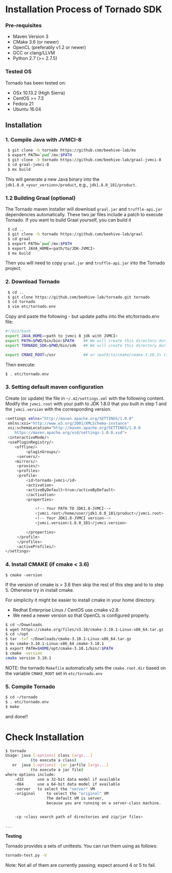 # Installation Process of Tornado SDK

### Pre-requisites

  * Maven Version 3
  * CMake 3.6 (or newer)
  * OpenCL (preferably v1.2 or newer)
  * GCC or clang/LLVM
  * Python 2.7 (>= 2.7.5)

### Tested OS
Tornado has been tested on:

  * OSx 10.13.2 (High Sierra)
  * CentOS >= 7.3
  * Fedora 21
  * Ubuntu 16.04 


## Installation

### 1. Compile Java with JVMCI-8

```bash
 $ git clone -b tornado https://github.com/beehive-lab/mx 
 $ export PATH=`pwd`/mx:$PATH 
 $ git clone -b tornado https://github.com/beehive-lab/graal-jvmci-8
 $ cd graal-jvmci-8
 $ mx build  
```

This will generate a new Java binary into the `jdk1.8.0_<your_version>/product`, e.g., `jdk1.8.0_181/product`.

### 1.2 Building Graal (optional) 

The Tornado maven installer will download `graal.jar` and `truffle-api.jar` dependencies automatically. 
These two jar files include a patch to execute Tornado. If you want to build Graal yourself, you can build it 

```bash
 $ cd ..
 $ git clone -b tornado https://github.com/beehive-lab/graal 
 $ cd graal
 $ export PATH=`pwd`/mx:$PATH 
 $ export JAVA_HOME=<path/to/JDK-JVMCI>
 $ mx build  
```

Then you will need to copy `graal.jar` and `truffle-api.jar` into the Tornado project.


### 2. Download Tornado

```bash
 $ cd ..
 $ git clone https://github.com/beehive-lab/tornado.git tornado
 $ cd tornado
 $ vim etc/tornado.env
```

Copy and paste the following - but update paths into the etc/tornado.env file:

```bash
#!/bin/bash
export JAVA_HOME=<path to jvmci 8 jdk with JVMCI>
export PATH=$PWD/bin/bin:$PATH    ## We will create this directory during Tornado compilation
export TORNADO_SDK=$PWD/bin/sdk   ## We will create this directory during Tornado compilation

export CMAKE_ROOT=/usr            ## or <path/to/cmake/cmake-3.10.2> (see Step 4)
```

Then execute:

```bash
$ . etc/tornado.env
```


### 3. Setting default maven configuration

Create (or update) the file in `~/.m2/settings.xml` with the following content. Modify the `jvmci.root` with your path to JDK 1.8.0 that you built in step 1 and the `jvmci.version` with the corresponding version. 

```bash
<settings xmlns="http://maven.apache.org/SETTINGS/1.0.0"
 xmlns:xsi="http://www.w3.org/2001/XMLSchema-instance"
 xsi:schemaLocation="http://maven.apache.org/SETTINGS/1.0.0
	https://maven.apache.org/xsd/settings-1.0.0.xsd">
 <interactiveMode/>
 <usePluginRegistry/>
 	<offline/>
		 <pluginGroups/>
	 <servers/>
 	<mirrors/>
	 <proxies/>
	 <profiles>
	 <profile>
		 <id>tornado-jvmci</id>
		 <activation>
		 <activeByDefault>true</activeByDefault>
		 </activation>
		 <properties>

			 <!-- Your PATH TO JDK1.8-JVMCI-->
			 <jvmci.root>/home/user/jdk1.8.0_181/product</jvmci.root>
			 <!-- Your JDK1.8-JVMCI version-->
		 	 <jvmci.version>1.8.0_181</jvmci.version>

		 </properties>
	 </profile>
	 </profiles>
	 <activeProfiles/>
</settings>

```


### 4. Install CMAKE (if cmake < 3.6) 

```
$ cmake -version
```

If the version of cmake is > 3.6 then skip the rest of this step and to to step 5.
Otherwise try in install cmake.

For simplicity it might be easier to install cmake in your home
directory.
  * Redhat Enterprise Linux / CentOS use cmake v2.8 
  * We need a newer version so that OpenCL is configured properly.

```bash
$ cd ~/Downloads
$ wget https://cmake.org/files/v3.10/cmake-3.10.1-Linux-x86_64.tar.gz
$ cd ~/opt
$ tar -tvf ~/Downloads/cmake-3.10.1-Linux-x86_64.tar.gz
$ mv cmake-3.10.1-Linux-x86_64 cmake-3.10.1
$ export PATH=$HOME/opt/cmake-3.10.1/bin/:$PATH
$ cmake -version
cmake version 3.10.1
``` 

NOTE: the tornado `Makefile` automatically sets the `cmake.root.dir` based on the variable `CMAKE_ROOT` set in `etc/tornado.env`

### 5. Compile Tornado

```bash
$ cd ~/tornado
$ . etc/tornado.env
$ make 
```
and done!! 


# Check Installation 

```bash
$ tornado
Usage: java [-options] class [args...]
           (to execute a class)
   or  java [-options] -jar jarfile [args...]
           (to execute a jar file)
where options include:
    -d32	  use a 32-bit data model if available
    -d64	  use a 64-bit data model if available
    -server	  to select the "server" VM
    -original	  to select the "original" VM
                  The default VM is server,
                  because you are running on a server-class machine.


    -cp <class search path of directories and zip/jar files>

...
```

__Testing__


Tornado provides a sets of unittests. You can run them using as follows:


```bash
tornado-test.py -V
```

Note: Not all of them are currently passing; expect around 4 or 5 to fail. 



